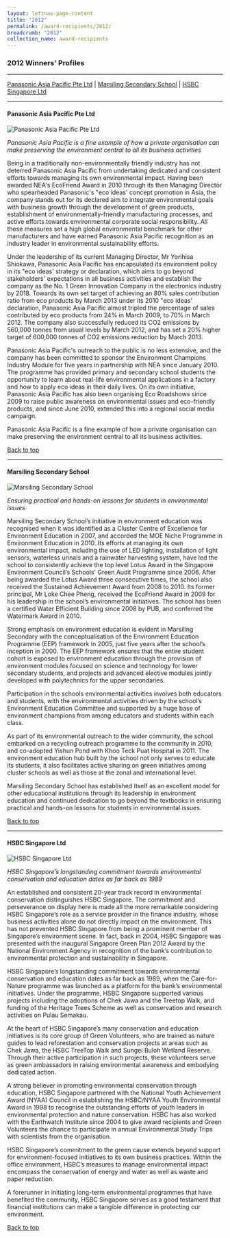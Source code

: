 ```yaml
---
layout: leftnav-page-content
title: "2012"
permalink: /award-recipients/2012/
breadcrumb: "2012"
collection_name: award-recipients
---
```


### 2012 Winners' Profiles

-------------------

[Panasonic Asia Pacific Pte Ltd](#pap) | [Marsiling Secondary School](#mss) | [HSBC Singapore Ltd](#hsbc)

-------------------

<a name="pap"></a>
#### Panasonic Asia Pacific Pte Ltd

![Panasonic Asia Pacific Pte Ltd](/images/award-recipients/2012-panasonic-asia.jpg)

*Panasonic Asia Pacific is a fine example of how a private organisation can make preserving the environment central to all its business activities*

Being in a traditionally non-environmentally friendly industry has not deterred Panasonic Asia Pacific from undertaking dedicated and consistent efforts towards managing its own environmental impact. Having been awarded NEA's EcoFriend Award in 2010 through its then Managing Director who spearheaded Panasonic's "eco ideas' concept promotion in Asia, the company stands out for its declared aim to integrate environmental goals with business growth through the development of green products, establishment of environmentally-friendly manufacturing processes, and active efforts towards environmental corporate social responsibility. All these measures set a high global environmental benchmark for other manufacturers and have earned Panasonic Asia Pacific recognition as an industry leader in environmental sustainability efforts.

Under the leadership of its current Managing Director, Mr Yorihisa Shiokawa, Panasonic Asia Pacific has encapsulated its environment policy in its "eco ideas' strategy or declaration, which aims to go beyond stakeholders' expectations in all business activities and establish the company as the No. 1 Green Innovation Company in the electronics industry by 2018. Towards its own set target of achieving an 80% sales contribution ratio from eco products by March 2013 under its 2010 "eco ideas' declaration, Panasonic Asia Pacific almost tripled the percentage of sales contributed by eco products from 24% in March 2009, to 70% in March 2012. The company also successfully reduced its CO2 emissions by 560,000 tonnes from usual levels by March 2012, and has set a 20% higher target of 600,000 tonnes of CO2 emissions reduction by March 2013.

Panasonic Asia Pacific's outreach to the public is no less extensive, and the company has been committed to sponsor the Environment Champions Industry Module for five years in partnership with NEA since January 2010. The programme has provided primary and secondary school students the opportunity to learn about real-life environmental applications in a factory and how to apply eco ideas in their daily lives. On its own initiative, Panasonic Asia Pacific has also been organising Eco Roadshows since 2009 to raise public awareness on environmental issues and eco-friendly products, and since June 2010, extended this into a regional social media campaign.

Panasonic Asia Pacific is a fine example of how a private organisation can make preserving the environment central to all its business activities.

[Back to top](#top)

-------------------

<a name="mss"></a>
#### Marsiling Secondary School

![Marsiling Secondary School](/images/award-recipients/2012-marsiling-sec.jpg)

*Ensuring practical and hands-on lessons for students in environmental issues*

Marsiling Secondary School’s initiative in environment education was recognised when it was identified as a Cluster Centre of Excellence for Environment Education in 2007, and accorded the MOE Niche Programme in Environment Education in 2010. Its efforts at managing its own environmental impact, including the use of LED lighting, installation of light sensors, waterless urinals and a rainwater harvesting system, have led the school to consistently achieve the top level Lotus Award in the Singapore Environment Council’s Schools’ Green Audit Programme since 2006. After being awarded the Lotus Award three consecutive times, the school also received the Sustained Achievement Award from 2008 to 2010. Its former principal, Mr Loke Chee Pheng, received the EcoFriend Award in 2009 for his leadership in the school’s environmental initiatives. The school has been a certified Water Efficient Building since 2008 by PUB, and conferred the Watermark Award in 2010.

Strong emphasis on environment education is evident in Marsiling Secondary with the conceptualisation of the Environment Education Programme (EEP) framework in 2005, just five years after the school’s inception in 2000. The EEP framework ensures that the entire student cohort is exposed to environment education through the provision of environment modules focused on science and technology for lower secondary students, and projects and advanced elective modules jointly developed with polytechnics for the upper secondaries.

Participation in the schools environmental activities involves both educators and students, with the environmental activities driven by the school’s Environment Education Committee and supported by a huge base of environment champions from among educators and students within each class.

As part of its environmental outreach to the wider community, the school embarked on a recycling outreach programme to the community in 2010, and co-adopted Yishun Pond with Khoo Teck Puat Hospital in 2011. The environment education hub built by the school not only serves to educate its students, it also facilitates active sharing on green initiatives among cluster schools as well as those at the zonal and international level.

Marsiling Secondary School has established itself as an excellent model for other educational institutions through its leadership in environment education and continued dedication to go beyond the textbooks in ensuring practical and hands-on lessons for students in environmental issues.

[Back to top](#top)

-------------------

<a name="hsbc"></a>
#### HSBC Singapore Ltd

![HSBC Singapore Ltd](/images/award-recipients/2012-hsbc.jpg)

*HSBC Singapore’s longstanding commitment towards environmental conservation and education dates as far back as 1989*

An established and consistent 20-year track record in environmental conservation distinguishes HSBC Singapore. The commitment and perseverance on display here is made all the more remarkable considering HSBC Singapore’s role as a service provider in the finance industry, whose business activities alone do not directly impact on the environment. This has not prevented HSBC Singapore from being a prominent member of Singapore’s environment scene. In fact, back in 2004, HSBC Singapore was presented with the inaugural Singapore Green Plan 2012 Award by the National Environment Agency in recognition of the bank’s contribution to environmental protection and sustainability in Singapore.

HSBC Singapore’s longstanding commitment towards environmental conservation and education dates as far back as 1989, when the Care-for-Nature programme was launched as a platform for the bank’s environmental initiatives. Under the programme, HSBC Singapore supported various projects including the adoptions of Chek Jawa and the Treetop Walk, and funding of the Heritage Trees Scheme as well as conservation and research activities on Pulau Semakau.

At the heart of HSBC Singapore’s many conservation and education initiatives is its core group of Green Volunteers, who are trained as nature guides to lead reforestation and conservation projects at areas such as Chek Jawa, the HSBC TreeTop Walk and Sungei Buloh Wetland Reserve. Through their active participation in such projects, these volunteers serve as green ambassadors in raising environmental awareness and embodying dedicated action.

A strong believer in promoting environmental conservation through education, HSBC Singapore partnered with the National Youth Achievement Award (NYAA) Council in establishing the HSBC/NYAA Youth Environmental Award in 1998 to recognise the outstanding efforts of youth leaders in environmental protection and nature conservation. HSBC has also worked with the Earthwatch Institute since 2004 to give award recipients and Green Volunteers the chance to participate in annual Environmental Study Trips with scientists from the organisation.

HSBC Singapore’s commitment to the green cause extends beyond support for environment-focused initiatives to its own business practices. Within the office environment, HSBC’s measures to manage environmental impact encompass the conservation of energy and water as well as waste and paper reduction.

A forerunner in initiating long-term environmental programmes that have benefited the community, HSBC Singapore serves as a good testament that financial institutions can make a tangible difference in protecting our environment.

[Back to top](#top)
